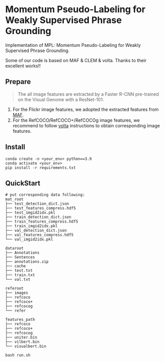 <!-- # TODO -->
<!-- 1. add requirements -->
<!-- 2. add quick start of run experiment -->
<!-- 3. add link of features -->
# Momentum Pseudo-Labeling for Weakly Supervised Phrase Grounding
Implementation of MPL: Momentum Pseudo-Labeling for Weakly Supervised Phrase Grounding.

Some of our code is based on MAF & CLEM & volta. Thanks to their excellent works!!

## Prepare
> The all image features are extracted by a Faster R-CNN pre-trained on the Visual Genome with a ResNet-101.
1. For the Flickr image features, we adopted the extracted features from [MAF](https://github.com/qinzzz/Multimodal-Alignment-Framework).
2. For the RefCOCO/RefCOCO+/RefCOCOg image features, we recommend to follow [volta](https://github.com/e-bug/volta/blob/main/data/README.md) instructions to obtain corresponding image features.

## Install
``` shell
conda create -n <your_env> python==3.9
conda activate <your_env>
pip install -r requirements.txt
```
## QuickStart
```shell
# put corresponding data following:
mat_root
├── test_detection_dict.json
├── test_features_compress.hdf5
├── test_imgid2idx.pkl
├── train_detection_dict.json
├── train_features_compress.hdf5
├── train_imgid2idx.pkl
├── val_detection_dict.json
├── val_features_compress.hdf5
└── val_imgid2idx.pkl

dataroot
├── Annotations
├── Sentences
├── annotations.zip
├── cache
├── test.txt
├── train.txt
└── val.txt

referoot
├── images
├── refcoco
├── refcoco+
├── refcocog
└── refer

features_path
├── refcoco
├── refcoco+
├── refcocog
├── uniter.bin
├── vilbert.bin
└── visualbert.bin

bash run.sh
```